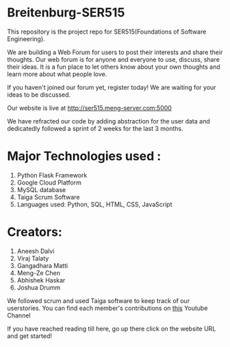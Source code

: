 # Breitenburg-SER515
This repository is the project repo for SER515(Foundations of Software Engineering).

We are building a Web Forum for users to post their interests and share their thoughts. Our web forum is for anyone and everyone to use, discuss, share their ideas. It is a fun place to let others know about your own thoughts and learn more about what people love.

If you haven't joined our forum yet, register today! We are waiting for your ideas to be discussed.

Our website is live at http://ser515.meng-server.com:5000

We have refracted our code by adding abstraction for the user data and dedicatedly followed a sprint of 2 weeks for the last 3 months.

# Major Technologies used :

1. Python Flask Framework
2. Google Cloud Platform
3. MySQL database
4. Taiga Scrum Software
5. Languages used: Python, SQL, HTML, CSS, JavaScript

# Creators:

1. Aneesh Dalvi
2. Viraj Talaty
3. Gangadhara Matti
4. Meng-Ze Chen
5. Abhishek Haskar
6. Joshua Drumm

We followed scrum and used Taiga software to keep track of our userstories. You can find each member's contributions on [this](https://www.youtube.com/channel/UCwif_LFQGJqHl14Cts6MbCQ) Youtube Channel 

If you have reached reading till here, go up there click on the website URL and get started! 

